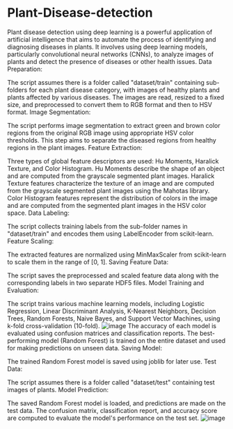 # Plant-Disease-detection
Plant disease detection using deep learning is a powerful application of artificial intelligence that aims to automate the process of identifying and diagnosing diseases in plants. It involves using deep learning models, particularly convolutional neural networks (CNNs), to analyze images of plants and detect the presence of diseases or other health issues.
Data Preparation:

The script assumes there is a folder called "dataset/train" containing sub-folders for each plant disease category, with images of healthy plants and plants affected by various diseases.
The images are read, resized to a fixed size, and preprocessed to convert them to RGB format and then to HSV format.
Image Segmentation:

The script performs image segmentation to extract green and brown color regions from the original RGB image using appropriate HSV color thresholds. This step aims to separate the diseased regions from healthy regions in the plant images.
Feature Extraction:

Three types of global feature descriptors are used: Hu Moments, Haralick Texture, and Color Histogram.
Hu Moments describe the shape of an object and are computed from the grayscale segmented plant images.
Haralick Texture features characterize the texture of an image and are computed from the grayscale segmented plant images using the Mahotas library.
Color Histogram features represent the distribution of colors in the image and are computed from the segmented plant images in the HSV color space.
Data Labeling:

The script collects training labels from the sub-folder names in "dataset/train" and encodes them using LabelEncoder from scikit-learn.
Feature Scaling:

The extracted features are normalized using MinMaxScaler from scikit-learn to scale them in the range of [0, 1].
Saving Feature Data:

The script saves the preprocessed and scaled feature data along with the corresponding labels in two separate HDF5 files.
Model Training and Evaluation:

The script trains various machine learning models, including Logistic Regression, Linear Discriminant Analysis, K-Nearest Neighbors, Decision Trees, Random Forests, Naive Bayes, and Support Vector Machines, using k-fold cross-validation (10-fold).
![image](https://github.com/PranavBhanot/Plant-Disease-detection/assets/74693658/8c5714d6-c60b-4802-9be6-afe952402bb8)
The accuracy of each model is evaluated using confusion matrices and classification reports.
The best-performing model (Random Forest) is trained on the entire dataset and used for making predictions on unseen data.
Saving Model:

The trained Random Forest model is saved using joblib for later use.
Test Data:

The script assumes there is a folder called "dataset/test" containing test images of plants.
Model Prediction:

The saved Random Forest model is loaded, and predictions are made on the test data.
The confusion matrix, classification report, and accuracy score are computed to evaluate the model's performance on the test set.
![image](https://github.com/PranavBhanot/Plant-Disease-detection/assets/74693658/ec37e1f4-a225-4461-a067-0d386aafb72e)

